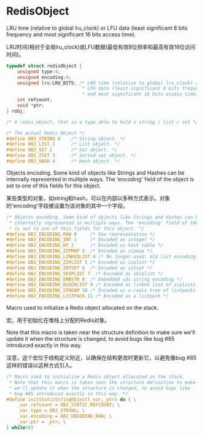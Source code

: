 # RedisObject

LRU time (relative to global lru_clock) or LFU data (least significant 8 bits frequency and most significant 16 bits access time). 

LRU时间(相对于全局lru_clock)或LFU数据(最低有效8位频率和最高有效16位访问时间)。

```c
typedef struct redisObject {
    unsigned type:4;
    unsigned encoding:4;
    unsigned lru:LRU_BITS; /* LRU time (relative to global lru_clock) or
                            * LFU data (least significant 8 bits frequency
                            * and most significant 16 bits access time). */
    int refcount;
    void *ptr;
} robj;
```



```c
/* A redis object, that is a type able to hold a string / list / set */

/* The actual Redis Object */
#define OBJ_STRING 0    /* String object. */
#define OBJ_LIST 1      /* List object. */
#define OBJ_SET 2       /* Set object. */
#define OBJ_ZSET 3      /* Sorted set object. */
#define OBJ_HASH 4      /* Hash object. */
```





Objects encoding. Some kind of objects like Strings and Hashes can be internally represented in multiple ways. The 'encoding' field of the object is set to one of this fields for this object.

某些类型的对象，如string和hash，可以在内部以多种方式表示。对象的'encoding'字段被设置为该对象的其中一个字段。

```c
/* Objects encoding. Some kind of objects like Strings and Hashes can be
 * internally represented in multiple ways. The 'encoding' field of the object
 * is set to one of this fields for this object. */
#define OBJ_ENCODING_RAW 0     /* Raw representation */
#define OBJ_ENCODING_INT 1     /* Encoded as integer */
#define OBJ_ENCODING_HT 2      /* Encoded as hash table */
#define OBJ_ENCODING_ZIPMAP 3  /* Encoded as zipmap */
#define OBJ_ENCODING_LINKEDLIST 4 /* No longer used: old list encoding. */
#define OBJ_ENCODING_ZIPLIST 5 /* Encoded as ziplist */
#define OBJ_ENCODING_INTSET 6  /* Encoded as intset */
#define OBJ_ENCODING_SKIPLIST 7  /* Encoded as skiplist */
#define OBJ_ENCODING_EMBSTR 8  /* Embedded sds string encoding */
#define OBJ_ENCODING_QUICKLIST 9 /* Encoded as linked list of ziplists */
#define OBJ_ENCODING_STREAM 10 /* Encoded as a radix tree of listpacks */
#define OBJ_ENCODING_LISTPACK 11 /* Encoded as a listpack */
```



Macro used to initialize a Redis object allocated on the stack.

宏，用于初始化在堆栈上分配的Redis对象。

Note that this macro is taken near the structure definition to make sure we'll update it when the structure is changed, to avoid bugs like bug #85 introduced exactly in this way.

注意，这个宏位于结构定义附近，以确保在结构更改时更新它，以避免像bug #85这样的错误以这种方式引入。

```c
/* Macro used to initialize a Redis object allocated on the stack.
 * Note that this macro is taken near the structure definition to make sure
 * we'll update it when the structure is changed, to avoid bugs like
 * bug #85 introduced exactly in this way. */
#define initStaticStringObject(_var,_ptr) do { \
    _var.refcount = OBJ_STATIC_REFCOUNT; \
    _var.type = OBJ_STRING; \
    _var.encoding = OBJ_ENCODING_RAW; \
    _var.ptr = _ptr; \
} while(0)
```





